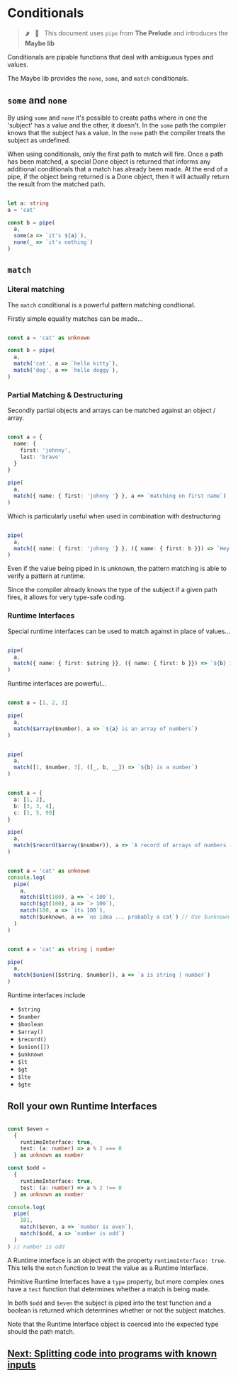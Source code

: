 # Conditionals

> :hot_pepper: &nbsp; 🧩 &nbsp; This document uses `pipe` from **The Prelude** and introduces the **Maybe lib**

Conditionals are pipable functions that deal with ambiguous types and values.

The Maybe lib provides the `none`, `some`, and `match` conditionals.

## `some` and `none`

By using `some` and `none` it's possible to create paths where in one the 'subject' has a value and 
the other, it doesn't. In the `some` path the compiler knows that the subject has a value.
In the `none` path the compiler treats the subject as undefined.

When using conditionals, only the first path to match will fire.
Once a path has been matched, a special Done object is returned that informs any additional conditionals that a match has already been made.
At the end of a pipe, if the object being returned is a Done object, then it will actually return the result from the matched path.

```typescript

let a: string
a = 'cat'

const b = pipe(
  a,
  some(a => `it's ${a}`),
  none(_ => `it's nothing`)
)

```

## `match`

### Literal matching

The `match` conditional is a powerful pattern matching condtional.

Firstly simple equality matches can be made...

```typescript

const a = 'cat' as unknown

const b = pipe(
  a,
  match('cat', a => `hello kitty`),
  match('dog', a => `hello doggy`),
)

```

### Partial Matching & Destructuring

Secondly partial objects and arrays can be matched against an object / array.

```typescript

const a = {
  name: {
    first: 'johnny',
    last: 'bravo'
  }
}

pipe(
  a,
  match({ name: { first: 'johnny '} }, a => `matching on first name`)
)

```

Which is particularly useful when used in combination with destructuring

```typescript

pipe(
  a,
  match({ name: { first: 'johnny '} }, ({ name: { first: b }}) => `Hey it's ${b}`)
)

```

Even if the value being piped in is unknown, the pattern matching
is able to verify a pattern at runtime.

Since the compiler already knows the type of the subject if a given path fires, it allows 
for very type-safe coding.

### Runtime Interfaces

Special runtime interfaces can be used to match against in place of values...

```typescript

pipe(
  a,
  match({ name: { first: $string }}, ({ name: { first: b }}) => `${b} is a string`)
)

```

Runtime interfaces are powerful...

```typescript

const a = [1, 2, 3]

pipe(
  a,
  match($array($number), a => `${a} is an array of numbers`)
)

```

```typescript

pipe(
  a,
  match([1, $number, 3], ([_, b, __]) => `${b} is a number`)
)

```

```typescript

const a = {
  a: [1, 2],
  b: [3, 3, 4],
  c: [1, 5, 99]
}

pipe(
  a,
  match($record($array($number)), a => `A record of arrays of numbers - whoa`)
)

```

```typescript

const a = 'cat' as unknown
console.log(
  pipe(
    a,
    match($lt(100), a => `< 100`),
    match($gt(100), a => `> 100`),
    match(100, a => `its 100`),
    match($unknown, a => `no idea ... probably a cat`) // Use $unknown as a catch all
  )
)

```

```typescript

const a = 'cat' as string | number

pipe(
  a,
  match($union([$string, $number]), a => `a is string | number`)
)

```

Runtime interfaces include

- `$string`
- `$number`
- `$boolean`
- `$array()`
- `$record()`
- `$union([])`
- `$unknown`
- `$lt`
- `$gt`
- `$lte`
- `$gte`

## Roll your own Runtime Interfaces

```typescript

const $even =
  {
    runtimeInterface: true,
    test: (a: number) => a % 2 === 0
  } as unknown as number

const $odd =
  {
    runtimeInterface: true,
    test: (a: number) => a % 2 !== 0
  } as unknown as number

console.log(
  pipe(
    101,
    match($even, a => `number is even`),
    match($odd, a => `number is odd`)
  )
) // number is odd

```
A Runtime interface is an object with the property `runtimeInterface: true`.
This tells the `match` function to treat the value as a Runtime Interface.

Primitive Runtime Interfaces have a `type` property, but more complex ones have a `test` function that determines whether a match is being made.

In both `$odd` and `$even` the subject is piped into the test function and a boolean is returned which determines whether or not the subject matches.

Note that the Runtime Interface object is coerced into the expected type should the path match.

## [Next: Splitting code into programs with known inputs](https://github.com/attack-monkey/flat-code-guide/blob/master/Splitting%20code%20into%20programs%20with%20known%20inputs.md)
